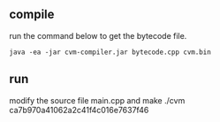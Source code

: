 ## compile
run the command below to get the bytecode file.
```
java -ea -jar cvm-compiler.jar bytecode.cpp cvm.bin
```
## run
modify the source file main.cpp
and make
./cvm
ca7b970a41062a2c41f4c016e7637f46